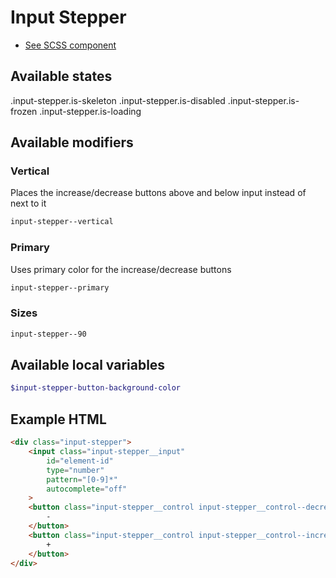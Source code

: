 # Input Stepper

- [See SCSS component](../../scss/controls/input-stepper.scss)

## Available states

.input-stepper.is-skeleton
.input-stepper.is-disabled
.input-stepper.is-frozen
.input-stepper.is-loading

## Available modifiers

### Vertical

Places the increase/decrease buttons above and below input instead of next to it

```css
input-stepper--vertical
```

### Primary

Uses primary color for the increase/decrease buttons

```css
input-stepper--primary
```

### Sizes

```css
input-stepper--90
```

## Available local variables

```scss
$input-stepper-button-background-color
```

## Example HTML

```html
<div class="input-stepper">
    <input class="input-stepper__input"
        id="element-id"
        type="number"
        pattern="[0-9]*"
        autocomplete="off"
    >
    <button class="input-stepper__control input-stepper__control--decrease">
        -
    </button>
    <button class="input-stepper__control input-stepper__control--increase">
        +
    </button>
</div>
```

